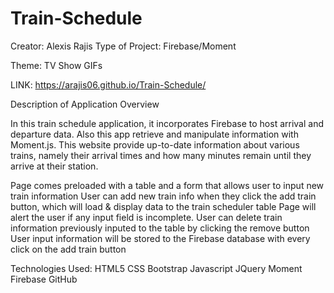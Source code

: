 # Train-Schedule
Creator: Alexis Rajis
Type of Project: Firebase/Moment

Theme: TV Show GIFs

 LINK:
  https://arajis06.github.io/Train-Schedule/

Description of Application
Overview

In this train schedule application, it incorporates Firebase to host arrival and departure data. Also this app retrieve and manipulate information with Moment.js. This website provide up-to-date information about various trains, namely their arrival times and how many minutes remain until they arrive at their station.


Page comes preloaded with a table and a form that allows user to input new train information 
User can add new train info when they click the add train button, which will load & display data to the train scheduler table
Page will alert the user if any input field is incomplete.
User can delete train information previously inputed to the table by clicking the remove button 
User input information will be stored to the Firebase database with every click on the add train button

Technologies Used:
HTML5
CSS
Bootstrap
Javascript
JQuery
Moment
Firebase
GitHub

